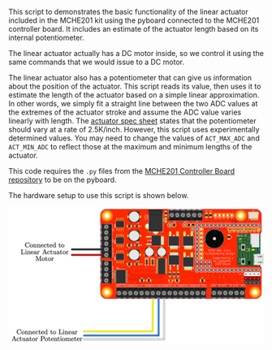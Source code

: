 This script to demonstrates the basic functionality of the linear actuator included in the MCHE201 kit using the pyboard connected to the MCHE201 controller board. It includes an estimate of the actuator length based on its internal potentiometer.

The linear actuator actually has a DC motor inside, so we control it using the same commands that we would issue to a DC motor.

The linear actuator also has a potentiometer that can give us information about the position of the actuator. This script reads its value, then uses it to estimate the length of the actuator based on a simple linear approximation. In other words, we simply fit a straight line between the two ADC values at the extremes of the actuator stroke and assume the ADC value varies linearly with length. The [actuator spec sheet](https://www.servocity.com/hda4-2) states that the potentiometer should vary at a rate of 2.5K/inch. However, this script uses experimentally determined values. You may need to change the values of `ACT_MAX_ADC` and `ACT_MIN_ADC` to reflect those at the maximum and minimum lengths of the actuator.

This code requires the `.py` files from the [MCHE201 Controller Board repository](https://github.com/DocVaughan/MCHE201_Controller) to be on the pyboard.

The hardware setup to use this script is shown below.

![Linear Actuator Hardware Setup](MCHE201board_linearActuator.png)
